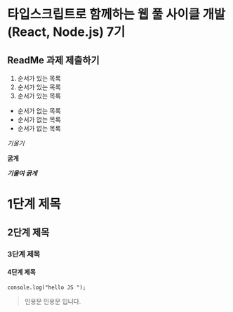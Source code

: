 # 타입스크립트로 함께하는 웹 풀 사이클 개발(React, Node.js) 7기
## ReadMe 과제 제출하기

1. 순서가 있는 목록
2. 순서가 있는 목록
3. 순서가 있는 목록

- 순서가 없는 목록
- 순서가 없는 목록
- 순서가 없는 목록

*기울기*

**굵게**

***기울여 굵게***

# 1단계 제목

## 2단계 제목 

### 3단계 제목 

#### 4단계 제목

```
console.log("hello JS ");
```
> 인용문
    인용문 입니다.
